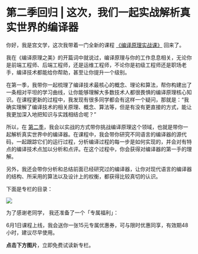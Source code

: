 # 第二季回归 | 这次，我们一起实战解析真实世界的编译器
你好，我是宫文学，这次我带着一门全新的课程 [《编译原理实战课》](https://time.geekbang.org/column/intro/314?utm_term=zeusULN89&utm_source=app&utm_medium=geektime&utm_campaign=314-presell&utm_content=diyijijiacan0601) 回来了。

我在《编译原理之美》的开篇词中就说过，编译原理与你的工作息息相关，无论你是前端工程师、后端工程师，还是运维工程师，不论你是初级工程师还是职场老手，编译技术都能给你帮助，甚至让你提升一个级别。

在第一季，我带你一起梳理了编译技术最核心的概念、理论和算法，帮你构建出了一条相对平坦的学习曲线，让你能够理解大多数技术人都很畏惧的编译原理核心知识。在课程更新的过程中，我发现有很多同学都会有这样一个疑问，那就是：“我确实理解了编译技术的相关原理、概念、算法等，但是有没有更直接的方式，能让我更加深入地把知识与实践相结合呢？”

所以，在 [第二季](https://time.geekbang.org/column/intro/314?utm_term=zeusULN89&utm_source=app&utm_medium=geektime&utm_campaign=314-presell&utm_content=diyijijiacan0601)，我会以实战的方式带你挑战编译原理这个领域，也就是带你一起解析真实世界中的编译器。在课程中，我会带你研究不同语言的编译器的源代码，一起跟踪它们的运行过程，分析编译过程的每一步是如何实现的，并会对有特点的编译技术点加以分析和点评。在这个过程中，你会获得对编译器的第一手的理解。

另外，我还会带你分析和总结前面已经研究过的编译器，让你对现代语言的编译器的结构、所采用的算法以及设计上的权衡，都获得比较真切的认识。

下面是专栏的目录：

![](images/243248/0cd5596b9f86ddc49f4ef009cf363e3e.jpg)

为了感谢老同学， 我还准备了一个「专属福利」：

6月1日课程上线，我会送你一张15元专属优惠券，可与限时优惠同享，有效期48小时，建议尽早使用。

**点击下方图片**，立即免费试读新专栏。